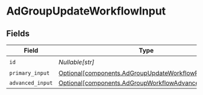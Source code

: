 # AdGroupUpdateWorkflowInput


## Fields

| Field                                                                                                                  | Type                                                                                                                   | Required                                                                                                               | Description                                                                                                            |
| ---------------------------------------------------------------------------------------------------------------------- | ---------------------------------------------------------------------------------------------------------------------- | ---------------------------------------------------------------------------------------------------------------------- | ---------------------------------------------------------------------------------------------------------------------- |
| `id`                                                                                                                   | *Nullable[str]*                                                                                                        | :heavy_check_mark:                                                                                                     | N/A                                                                                                                    |
| `primary_input`                                                                                                        | [Optional[components.AdGroupUpdateWorkflowPrimaryInput]](../../models/components/adgroupupdateworkflowprimaryinput.md) | :heavy_minus_sign:                                                                                                     | N/A                                                                                                                    |
| `advanced_input`                                                                                                       | [Optional[components.AdGroupWorkflowAdvancedInput]](../../models/components/adgroupworkflowadvancedinput.md)           | :heavy_minus_sign:                                                                                                     | N/A                                                                                                                    |